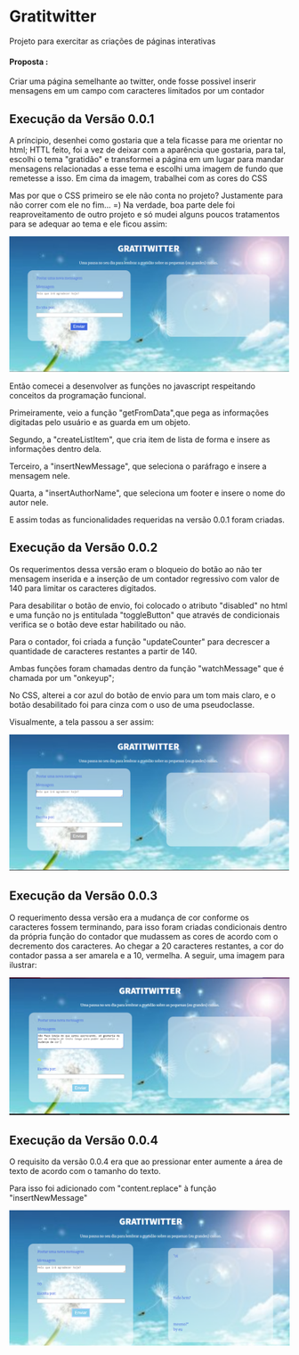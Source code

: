 # Gratitwitter
Projeto para exercitar as criações de páginas interativas

#### Proposta :
 Criar uma página semelhante ao twitter, onde fosse possivel inserir mensagens em um campo com caracteres limitados por um contador

## Execução da Versão 0.0.1

A príncipio, desenhei como gostaria que a tela ficasse para me orientar no html;
HTTL feito, foi a vez de deixar com a aparência que gostaria, para tal, escolhi o tema "gratidão" e transformei a página em um lugar para
mandar mensagens relacionadas a esse tema e escolhi uma imagem de fundo que remetesse a isso. Em cima da imagem, trabalhei com as cores do CSS

Mas por que o CSS primeiro se ele não conta no projeto?
Justamente para não correr com ele no fim...  =)
Na verdade, boa parte dele foi reaproveitamento de outro projeto e só mudei alguns poucos tratamentos para se adequar ao tema e ele ficou assim:

![tela do desenvolvimento versão 0.0.1](readme-images/telaversao001.png)


Então comecei a desenvolver as funções no javascript respeitando conceitos da programação funcional.

Primeiramente, veio a função "getFromData",que pega as informações digitadas pelo usuário e as guarda em um objeto.

Segundo, a "createListItem", que cria item de lista de forma e insere as informações dentro dela.

Terceiro, a "insertNewMessage", que seleciona o paráfrago e insere a mensagem nele.

Quarta, a "insertAuthorName", que seleciona um footer e insere o nome do autor nele.

E assim todas as funcionalidades requeridas na versão 0.0.1 foram criadas.

## Execução da Versão 0.0.2

Os requerimentos dessa versão eram o bloqueio do botão ao não ter mensagem inserida e a inserção de um contador regressivo com valor de 140 para limitar os caracteres digitados.

Para desabilitar o botão de envio, foi colocado o atributo "disabled" no html e uma função no js entitulada "toggleButton" que através de condicionais verifica se o botão deve estar habilitado ou não.

Para o contador, foi criada a função "updateCounter" para decrescer a quantidade de caracteres restantes a partir de 140.

Ambas funções foram chamadas dentro da função "watchMessage" que é chamada por um "onkeyup";

No CSS, alterei a cor azul do botão de envio para um tom mais claro, e o botão desabilitado foi para cinza com o uso de uma pseudoclasse.

Visualmente, a tela passou a ser assim:

![tela do desenvolvimento versão 0.0.2](readme-images/telaversao002.png)

## Execução da Versão 0.0.3

O requerimento dessa versão era a mudança de cor conforme os caracteres fossem terminando, para isso foram criadas condicionais dentro da própria função do contador que mudassem as cores de acordo com o decremento dos caracteres. Ao chegar a 20 caracteres restantes, a cor do contador passa a ser amarela e a 10, vermelha. A seguir, uma imagem para ilustrar:

![tela do desenvolvimento versão 0.0.3](readme-images/telaversao003.png)

## Execução da Versão 0.0.4

O requisito da versão 0.0.4 era que ao pressionar enter aumente a área de texto de acordo com o tamanho do texto.

Para isso foi adicionado com "content.replace" à função "insertNewMessage"

![tela do desenvolvimento versão 0.0.4](readme-images/telaversao004.png)
















